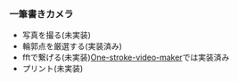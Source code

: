 ### 一筆書きカメラ
- 写真を撮る(未実装)
- 輪郭点を厳選する(実装済み)
- fftで繋げる(未実装)[One-stroke-video-maker](https://github.com/Ishikishik/One-stroke-video-maker)では実装済み
- プリント(未実装)
